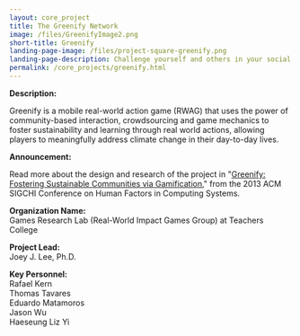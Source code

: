 ```yaml
---
layout: core_project 
title: The Greenify Network 
image: /files/GreenifyImage2.png
short-title: Greenify
landing-page-image: /files/project-square-greenify.png
landing-page-description: Challenge yourself and others in your social network to respond to climate change through real world, sustainable actions.
permalink: /core_projects/greenify.html
---
```


**Description:**

Greenify is a mobile real-world action game (RWAG) that uses the power
of community-based interaction, crowdsourcing and game mechanics to
foster sustainability and learning through real world actions, allowing
players to meaningfully address climate change in their day-to-day
lives.  

**Announcement:**

Read more about the design and research of the project in "[Greenify:
Fostering Sustainable Communities via
Gamification](http://www.gameprof.com/wp-content/uploads/2013/03/Lee-et-al-2013-CHI-Greenify.pdf),"
from the 2013 ACM SIGCHI Conference on Human Factors in Computing
Systems. 

**Organization Name:**  
Games Research Lab (Real-World Impact Games Group) at Teachers College  

**Project Lead:**  
Joey J. Lee, Ph.D.  

**Key Personnel:**  
Rafael Kern  
Thomas Tavares  
Eduardo Matamoros  
Jason Wu  
Haeseung Liz Yi
